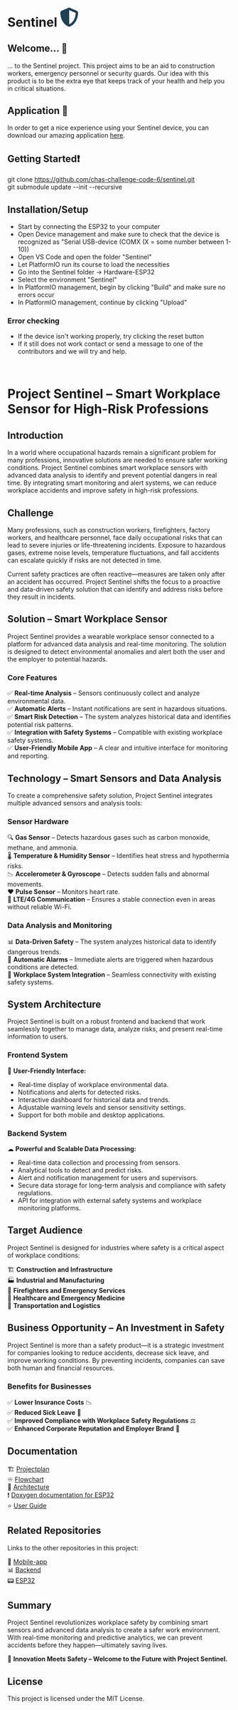 # Sentinel <img src="https://github.com/chas-challenge-code-6/sentinel/blob/main/docs/Logo/Sentinel-small.png" width="40">

## Welcome... 👋

... to the Sentinel project. This project aims to be an aid to construction workers, emergency personnel or security guards. Our idea with this product is to be the extra eye that keeps track of your health and help you in critical situations.

## Application 📱  

In order to get a nice experience using your Sentinel device, you can download our amazing application [here](https://expo.dev/accounts/bexgren/projects/mobile-app/builds/9583d1d5-2333-47a6-a1c6-32672a0d3c91).  

## Getting Started❗  

git clone https://github.com/chas-challenge-code-6/sentinel.git  
git submodule update --init --recursive

## Installation/Setup

* Start by connecting the ESP32 to your computer
* Open Device management and make sure to check that the device is recognized as "Serial USB-device (COMX (X = some number between 1-10))
* Open VS Code and open the folder "Sentinel"
* Let PlatformIO run its course to load the necessities
* Go into the Sentinel folder -> Hardware-ESP32
* Select the environment "Sentinel"
* In PlatformIO management, begin by clicking "Build" and make sure no errors occur
* In PlatformIO management, continue by clicking "Upload"

### Error checking

* If the device isn't working properly, try clicking the reset button
* If it still does not work contact or send a message to one of the contributors and we will try and help.

<br>

# **Project Sentinel – Smart Workplace Sensor for High-Risk Professions**

## **Introduction**

In a world where occupational hazards remain a significant problem for many professions, innovative solutions are needed to ensure safer working conditions. Project Sentinel combines smart workplace sensors with advanced data analysis to identify and prevent potential dangers in real time. By integrating smart monitoring and alert systems, we can reduce workplace accidents and improve safety in high-risk professions.

## **Challenge**

Many professions, such as construction workers, firefighters, factory workers, and healthcare personnel, face daily occupational risks that can lead to severe injuries or life-threatening incidents. Exposure to hazardous gases, extreme noise levels, temperature fluctuations, and fall accidents can escalate quickly if risks are not detected in time.

Current safety practices are often reactive—measures are taken only after an accident has occurred. Project Sentinel shifts the focus to a proactive and data-driven safety solution that can identify and address risks before they result in incidents.

## **Solution – Smart Workplace Sensor**

Project Sentinel provides a wearable workplace sensor connected to a platform for advanced data analysis and real-time monitoring. The solution is designed to detect environmental anomalies and alert both the user and the employer to potential hazards.

### **Core Features**

✅ **Real-time Analysis** – Sensors continuously collect and analyze environmental data.  
✅ **Automatic Alerts** – Instant notifications are sent in hazardous situations.  
✅ **Smart Risk Detection** – The system analyzes historical data and identifies potential risk patterns.  
✅ **Integration with Safety Systems** – Compatible with existing workplace safety systems.  
✅ **User-Friendly Mobile App** – A clear and intuitive interface for monitoring and reporting.

## **Technology – Smart Sensors and Data Analysis**

To create a comprehensive safety solution, Project Sentinel integrates multiple advanced sensors and analysis tools:

### **Sensor Hardware**

🔍 **Gas Sensor** – Detects hazardous gases such as carbon monoxide, methane, and ammonia.  
🌡 **Temperature & Humidity Sensor** – Identifies heat stress and hypothermia risks.  
📉 **Accelerometer & Gyroscope** – Detects sudden falls and abnormal movements.  
❤️ **Pulse Sensor** – Monitors heart rate.  
📡 **LTE/4G Communication** – Ensures a stable connection even in areas without reliable Wi-Fi.

### **Data Analysis and Monitoring**

📊 **Data-Driven Safety** – The system analyzes historical data to identify dangerous trends.  
🔔 **Automatic Alarms** – Immediate alerts are triggered when hazardous conditions are detected.  
🔗 **Workplace System Integration** – Seamless connectivity with existing safety systems.

## **System Architecture**

Project Sentinel is built on a robust frontend and backend that work seamlessly together to manage data, analyze risks, and present real-time information to users.

### **Frontend System**

📱 **User-Friendly Interface:**

* Real-time display of workplace environmental data.
* Notifications and alerts for detected risks.
* Interactive dashboard for historical data and trends.
* Adjustable warning levels and sensor sensitivity settings.
* Support for both mobile and desktop applications.

### **Backend System**

☁ **Powerful and Scalable Data Processing:**

* Real-time data collection and processing from sensors.
* Analytical tools to detect and predict risks.
* Alert and notification management for users and supervisors.
* Secure data storage for long-term analysis and compliance with safety regulations.
* API for integration with external safety systems and workplace monitoring platforms.

## **Target Audience**

Project Sentinel is designed for industries where safety is a critical aspect of workplace conditions:

🏗 **Construction and Infrastructure**  
🏭 **Industrial and Manufacturing**  
🚒 **Firefighters and Emergency Services**  
🏥 **Healthcare and Emergency Medicine**  
🚛 **Transportation and Logistics**

## **Business Opportunity – An Investment in Safety**

Project Sentinel is more than a safety product—it is a strategic investment for companies looking to reduce accidents, decrease sick leave, and improve working conditions. By preventing incidents, companies can save both human and financial resources.

### **Benefits for Businesses**  

✅ **Lower Insurance Costs** 📉  
✅ **Reduced Sick Leave** 🤒  
✅ **Improved Compliance with Workplace Safety Regulations** ⚖  
✅ **Enhanced Corporate Reputation and Employer Brand** 🌟

## Documentation

🏗️  [Projectplan](docs/PROJECTPLAN.md)  
♾️  [Flowchart](docs/Flowchart/Flowchart-preview.png)  
🏢  [Architecture](docs/ARCHITECTURE.md)  
❗️  [Doxygen documentation for ESP32](https://chas-challenge-code-6.github.io/hardware-esp32/)  
⭐️  [User Guide](docs/USER-GUIDE.md)

## Related Repositories

Links to the other repositories in this project:

📱 [Mobile-app](https://github.com/chas-challenge-code-6/mobile-app)  
📊 [Backend](https://github.com/chas-challenge-code-6/backend)  
📟 [ESP32](https://github.com/chas-challenge-code-6/hardware-esp32)

## **Summary**

Project Sentinel revolutionizes workplace safety by combining smart sensors and advanced data analysis to create a safer work environment. With real-time monitoring and predictive analytics, we can prevent accidents before they happen—ultimately saving lives.

🔹 **Innovation Meets Safety – Welcome to the Future with Project Sentinel.**

## License

This project is licensed under the MIT License.
